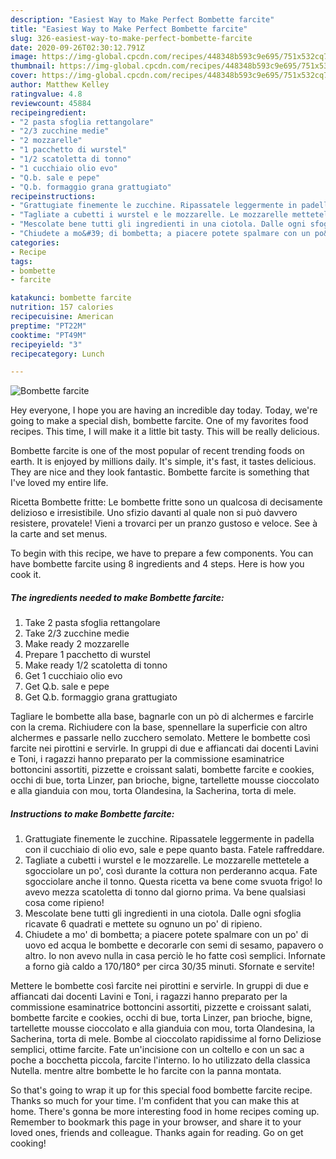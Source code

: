 ```yaml
---
description: "Easiest Way to Make Perfect Bombette farcite"
title: "Easiest Way to Make Perfect Bombette farcite"
slug: 326-easiest-way-to-make-perfect-bombette-farcite
date: 2020-09-26T02:30:12.791Z
image: https://img-global.cpcdn.com/recipes/448348b593c9e695/751x532cq70/bombette-farcite-recipe-main-photo.jpg
thumbnail: https://img-global.cpcdn.com/recipes/448348b593c9e695/751x532cq70/bombette-farcite-recipe-main-photo.jpg
cover: https://img-global.cpcdn.com/recipes/448348b593c9e695/751x532cq70/bombette-farcite-recipe-main-photo.jpg
author: Matthew Kelley
ratingvalue: 4.8
reviewcount: 45884
recipeingredient:
- "2 pasta sfoglia rettangolare"
- "2/3 zucchine medie"
- "2 mozzarelle"
- "1 pacchetto di wurstel"
- "1/2 scatoletta di tonno"
- "1 cucchiaio olio evo"
- "Q.b. sale e pepe"
- "Q.b. formaggio grana grattugiato"
recipeinstructions:
- "Grattugiate finemente le zucchine. Ripassatele leggermente in padella con il cucchiaio di olio evo, sale e pepe quanto basta. Fatele raffreddare."
- "Tagliate a cubetti i wurstel e le mozzarelle. Le mozzarelle mettetele a sgocciolare un po&#39;, così durante la cottura non perderanno acqua. Fate sgocciolare anche il tonno. Questa ricetta va bene come svuota frigo! Io avevo mezza scatoletta di tonno dal giorno prima. Va bene qualsiasi cosa come ripieno!"
- "Mescolate bene tutti gli ingredienti in una ciotola. Dalle ogni sfoglia ricavate 6 quadrati e mettete su ognuno un po&#39; di ripieno."
- "Chiudete a mo&#39; di bombetta; a piacere potete spalmare con un po&#39; di uovo ed acqua le bombette e decorarle con semi di sesamo, papavero o altro. Io non avevo nulla in casa perciò le ho fatte così semplici. Infornate a forno già caldo a 170/180° per circa 30/35 minuti. Sfornate e servite!"
categories:
- Recipe
tags:
- bombette
- farcite

katakunci: bombette farcite 
nutrition: 157 calories
recipecuisine: American
preptime: "PT22M"
cooktime: "PT49M"
recipeyield: "3"
recipecategory: Lunch

---
```



![Bombette farcite](https://img-global.cpcdn.com/recipes/448348b593c9e695/751x532cq70/bombette-farcite-recipe-main-photo.jpg)

Hey everyone, I hope you are having an incredible day today. Today, we're going to make a special dish, bombette farcite. One of my favorites food recipes. This time, I will make it a little bit tasty. This will be really delicious.

Bombette farcite is one of the most popular of recent trending foods on earth. It is enjoyed by millions daily. It's simple, it's fast, it tastes delicious. They are nice and they look fantastic. Bombette farcite is something that I've loved my entire life.

Ricetta Bombette fritte: Le bombette fritte sono un qualcosa di decisamente delizioso e irresistibile. Uno sfizio davanti al quale non si può davvero resistere, provatele! Vieni a trovarci per un pranzo gustoso e veloce. See à la carte and set menus.


To begin with this recipe, we have to prepare a few components. You can have bombette farcite using 8 ingredients and 4 steps. Here is how you cook it.

<!--inarticleads1-->

##### The ingredients needed to make Bombette farcite:

1. Take 2 pasta sfoglia rettangolare
1. Take 2/3 zucchine medie
1. Make ready 2 mozzarelle
1. Prepare 1 pacchetto di wurstel
1. Make ready 1/2 scatoletta di tonno
1. Get 1 cucchiaio olio evo
1. Get Q.b. sale e pepe
1. Get Q.b. formaggio grana grattugiato


Tagliare le bombette alla base, bagnarle con un pò di alchermes e farcirle con la crema. Richiudere con la base, spennellare la superficie con altro alchermes e passarle nello zucchero semolato. Mettere le bombette così farcite nei pirottini e servirle. In gruppi di due e affiancati dai docenti Lavini e Toni, i ragazzi hanno preparato per la commissione esaminatrice bottoncini assortiti, pizzette e croissant salati, bombette farcite e cookies, occhi di bue, torta Linzer, pan brioche, bigne, tartellette mousse cioccolato e alla gianduia con mou, torta Olandesina, la Sacherina, torta di mele. 

<!--inarticleads2-->

##### Instructions to make Bombette farcite:

1. Grattugiate finemente le zucchine. Ripassatele leggermente in padella con il cucchiaio di olio evo, sale e pepe quanto basta. Fatele raffreddare.
1. Tagliate a cubetti i wurstel e le mozzarelle. Le mozzarelle mettetele a sgocciolare un po&#39;, così durante la cottura non perderanno acqua. Fate sgocciolare anche il tonno. Questa ricetta va bene come svuota frigo! Io avevo mezza scatoletta di tonno dal giorno prima. Va bene qualsiasi cosa come ripieno!
1. Mescolate bene tutti gli ingredienti in una ciotola. Dalle ogni sfoglia ricavate 6 quadrati e mettete su ognuno un po&#39; di ripieno.
1. Chiudete a mo&#39; di bombetta; a piacere potete spalmare con un po&#39; di uovo ed acqua le bombette e decorarle con semi di sesamo, papavero o altro. Io non avevo nulla in casa perciò le ho fatte così semplici. Infornate a forno già caldo a 170/180° per circa 30/35 minuti. Sfornate e servite!


Mettere le bombette così farcite nei pirottini e servirle. In gruppi di due e affiancati dai docenti Lavini e Toni, i ragazzi hanno preparato per la commissione esaminatrice bottoncini assortiti, pizzette e croissant salati, bombette farcite e cookies, occhi di bue, torta Linzer, pan brioche, bigne, tartellette mousse cioccolato e alla gianduia con mou, torta Olandesina, la Sacherina, torta di mele. Bombe al cioccolato rapidissime al forno Deliziose semplici, ottime farcite. Fate un&#39;incisione con un coltello e con un sac a poche a bocchetta piccola, farcite l&#39;interno. Io ho utilizzato della classica Nutella. mentre altre bombette le ho farcite con la panna montata. 

So that's going to wrap it up for this special food bombette farcite recipe. Thanks so much for your time. I'm confident that you can make this at home. There's gonna be more interesting food in home recipes coming up. Remember to bookmark this page in your browser, and share it to your loved ones, friends and colleague. Thanks again for reading. Go on get cooking!
